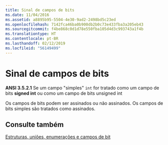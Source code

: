 ```yaml
---
title: Sinal de campos de bits
ms.date: 11/04/2016
ms.assetid: a8895b95-5504-4e30-9ad2-2498bd5c23ed
ms.openlocfilehash: 7142fca46ba0b900db2b0c73e433fba3a205eb43
ms.sourcegitcommit: f4be868c0d1d78e550fba105d4d3c993743a1f4b
ms.translationtype: HT
ms.contentlocale: pt-BR
ms.lasthandoff: 02/12/2019
ms.locfileid: "56149499"
---
```

# <a name="sign-of-bit-fields"></a>Sinal de campos de bits

**ANSI 3.5.2.1** Se um campo "simples" `int` for tratado como um campo de bits **signed int** ou como um campo de bits unsigned int

Os campos de bits podem ser assinados ou não assinados. Os campos de bits simples são tratados como assinados.

## <a name="see-also"></a>Consulte também

[Estruturas, uniões, enumerações e campos de bit](../c-language/structures-unions-enumerations-and-bit-fields.md)
